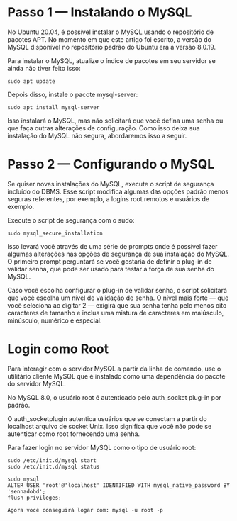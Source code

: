 # Passo 1 — Instalando o MySQL
No Ubuntu 20.04, é possível instalar o MySQL usando o repositório de pacotes APT. No momento em que este artigo foi escrito, a versão do MySQL disponível no repositório padrão do Ubuntu era a versão 8.0.19.

Para instalar o MySQL, atualize o índice de pacotes em seu servidor se ainda não tiver feito isso:

```
sudo apt update
```

Depois disso, instale o pacote mysql-server:

```
sudo apt install mysql-server
```
Isso instalará o MySQL, mas não solicitará que você defina uma senha ou que faça outras alterações de configuração. Como isso deixa sua instalação do MySQL não segura, abordaremos isso a seguir.

# Passo 2 — Configurando o MySQL

Se quiser novas instalações do MySQL, execute o script de segurança incluído do DBMS. Esse script modifica algumas das opções padrão menos seguras referentes, por exemplo, a logins root remotos e usuários de exemplo.

Execute o script de segurança com o sudo:

```
sudo mysql_secure_installation
```

Isso levará você através de uma série de prompts onde é possível fazer algumas alterações nas opções de segurança de sua instalação do MySQL. O primeiro prompt perguntará se você gostaria de definir o plug-in de validar senha, que pode ser usado para testar a força de sua senha do MySQL.

Caso você escolha configurar o plug-in de validar senha, o script solicitará que você escolha um nível de validação de senha. O nível mais forte — que você seleciona ao digitar 2 — exigirá que sua senha tenha pelo menos oito caracteres de tamanho e inclua uma mistura de caracteres em maiúsculo, minúsculo, numérico e especial:

# Login como Root

Para interagir com o servidor MySQL a partir da linha de comando, use o utilitário cliente MySQL que é instalado como uma dependência do pacote do servidor MySQL.

No MySQL 8.0, o usuário root é autenticado pelo auth_socket plug-in por padrão.

O auth_socketplugin autentica usuários que se conectam a partir do localhost arquivo de socket Unix. Isso significa que você não pode se autenticar como root fornecendo uma senha.


Para fazer login no servidor MySQL como o tipo de usuário root:

```
sudo /etc/init.d/mysql start
sudo /etc/init.d/mysql status
```

```
sudo mysql
ALTER USER 'root'@'localhost' IDENTIFIED WITH mysql_native_password BY 'senhadobd';
flush privileges;
```

```
Agora você conseguirá logar com: mysql -u root -p
```
